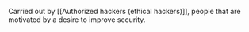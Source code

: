 Carried out by  [[Authorized hackers (ethical hackers)]], people that are motivated by a desire to improve security.